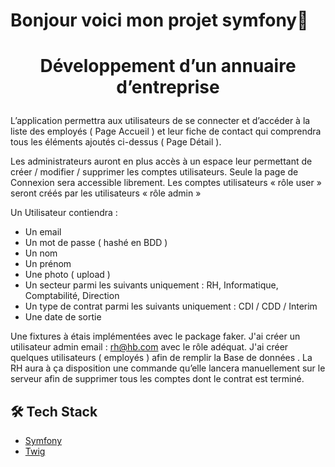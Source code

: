# Bonjour voici mon projet symfony👋

# <p align="center">Développement d’un annuaire d’entreprise</p>
  
L’application permettra aux utilisateurs de se connecter et d’accéder à la liste des
employés ( Page Accueil ) et leur fiche de contact qui comprendra tous les éléments
ajoutés ci-dessus ( Page Détail ).

Les administrateurs auront en plus accès à un espace leur permettant de créer /
modifier / supprimer les comptes utilisateurs.
Seule la page de Connexion sera accessible librement.
Les comptes utilisateurs « rôle user » seront créés par les utilisateurs « rôle admin »

Un Utilisateur contiendra :
- Un email
- Un mot de passe ( hashé en BDD )
- Un nom
- Un prénom
- Une photo ( upload )
- Un secteur parmi les suivants uniquement :
 RH, Informatique, Comptabilité, Direction
- Un type de contrat parmi les suivants uniquement :
 CDI / CDD / Interim
- Une date de sortie

Une fixtures à étais implémentées avec le package faker.
J'ai créer un utilisateur admin email : rh@hb.com avec
le rôle adéquat.
J'ai créer quelques utilisateurs ( employés ) afin de remplir la Base de données .
La RH aura à ça disposition une commande qu’elle lancera manuellement sur le
serveur afin de supprimer tous les comptes dont le contrat est terminé. 

## 🛠️ Tech Stack
- [Symfony](https://symfony.com//)
- [Twig](https://twig.symfony.com//)
        
